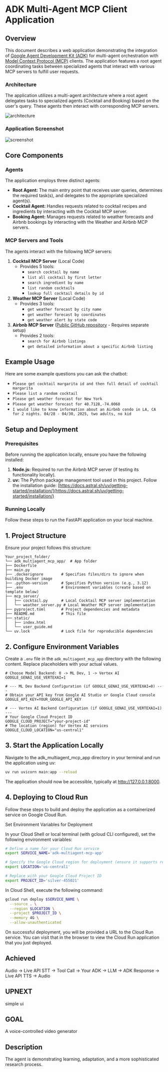 # ADK Multi-Agent MCP Client Application

## Overview

This document describes a web application demonstrating the integration of [Google Agent Development Kit (ADK)](https://google.github.io/adk-docs/) for multi-agent orchestration with [Model Context Protocol (MCP)](https://github.com/modelcontextprotocol) clients. The application features a root agent coordinating tasks between specialized agents that interact with various MCP servers to fulfill user requests.

### Architecture

The application utilizes a multi-agent architecture where a root agent delegates tasks to specialized agents (Cocktail and Booking) based on the user's query. These agents then interact with corresponding MCP servers.

![architecture](https://storage.googleapis.com/github-repo/generative-ai/gemini/mcp/adk-multiagent-app/adk_multiagent.png)

### Application Screenshot

![screenshot](https://storage.googleapis.com/github-repo/generative-ai/gemini/mcp/adk-multiagent-app/app_screenshot.png)

## Core Components

### Agents

The application employs three distinct agents:

- **Root Agent:** The main entry point that receives user queries, determines the required task(s), and delegates to the appropriate specialized agent(s).
- **Cocktail Agent:** Handles requests related to cocktail recipes and ingredients by interacting with the Cocktail MCP server.
- **Booking Agent:** Manages requests related to weather forecasts and Airbnb bookings by interacting with the Weather and Airbnb MCP servers.

### MCP Servers and Tools

The agents interact with the following MCP servers:

1. **Cocktail MCP Server** (Local Code)
   - Provides 5 tools:
     - `search cocktail by name`
     - `list all cocktail by first letter`
     - `search ingredient by name`
     - `list random cocktails`
     - `lookup full cocktail details by id`
2. **Weather MCP Server** (Local Code)
   - Provides 3 tools:
     - `get weather forecast by city name`
     - `get weather forecast by coordinates`
     - `get weather alert by state code`
3. **Airbnb MCP Server** ([Public GitHub repository](https://github.com/openbnb-org/mcp-server-Airbnb) - Requires separate setup)
   - Provides 2 tools:
     - `search for Airbnb listings`
     - `get detailed information about a specific Airbnb listing`

## Example Usage

Here are some example questions you can ask the chatbot:

- `Please get cocktail margarita id and then full detail of cocktail margarita`
- `Please list a random cocktail`
- `Please get weather forecast for New York`
- `Please get weather forecast for 40.7128,-74.0060`
- `I would like to know information about an Airbnb condo in LA, CA for 2 nights. 04/28 - 04/30, 2025, two adults, no kid`

## Setup and Deployment

### Prerequisites

Before running the application locally, ensure you have the following installed:

1. **Node.js:** Required to run the Airbnb MCP server (if testing its functionality locally).
2. **uv:** The Python package management tool used in this project. Follow the installation guide: [https://docs.astral.sh/uv/getting-started/installation/](https://docs.astral.sh/uv/getting-started/installation/)

### Running Locally

Follow these steps to run the FastAPI application on your local machine.

## **1. Project Structure**

Ensure your project follows this structure:

```text
Your_project_folder/
└── adk_multiagent_mcp_app/  # App folder
├── Dockerfile
├── main.py
├── .dockerignore        # Specifies files/dirs to ignore when building Docker image
├── .python-version      # Specifies Python version (e.g., 3.12)
├── .env                 # Environment variables (create based on template below)
├── mcp_server/
│   ├── cocktail.py      # Local Cocktail MCP server implementation
│   └── weather_server.py # Local Weather MCP server implementation
├── pyproject.toml       # Project dependencies and metadata
├── README.md            # This file
├── static/
│   ├── index.html
│   └── user_guide.md
└── uv.lock              # Lock file for reproducible dependencies

```

## **2. Configure Environment Variables**

Create a `.env` file in the `adk_multiagent_mcp_app` directory with the following content. Replace placeholders with your actual values.

```dotenv
# Choose Model Backend: 0 -> ML Dev, 1 -> Vertex AI
GOOGLE_GENAI_USE_VERTEXAI=1

# --- ML Dev Backend Configuration (if GOOGLE_GENAI_USE_VERTEXAI=0) ---
# Obtain your API key from Google AI Studio or Google Cloud console
GOOGLE_API_KEY=YOUR_GOOGLE_API_KEY

# --- Vertex AI Backend Configuration (if GOOGLE_GENAI_USE_VERTEXAI=1) ---
# Your Google Cloud Project ID
GOOGLE_CLOUD_PROJECT="your-project-id"
# The location (region) for Vertex AI services
GOOGLE_CLOUD_LOCATION="us-central1"
```

## **3. Start the Application Locally**

Navigate to the adk_multiagent_mcp_app directory in your terminal and run the application using uv:

```bash
uv run uvicorn main:app --reload
```

The application should now be accessible, typically at <http://127.0.0.1:8000>.

## **4. Deploying to Cloud Run**

Follow these steps to build and deploy the application as a containerized service on Google Cloud Run.

Set Environment Variables for Deployment

In your Cloud Shell or local terminal (with gcloud CLI configured), set the following environment variables:

```bash
# Define a name for your Cloud Run service
export SERVICE_NAME='adk-multiagent-mcp-app'

# Specify the Google Cloud region for deployment (ensure it supports required services)
export LOCATION='us-central1'

# Replace with your Google Cloud Project ID
export PROJECT_ID='silver-455021'
```

In Cloud Shell, execute the following command:

```bash
gcloud run deploy $SERVICE_NAME \
  --source . \
  --region $LOCATION \
  --project $PROJECT_ID \
  --memory 4G \
  --allow-unauthenticated
```

On successful deployment, you will be provided a URL to the Cloud Run service. You can visit that in the browser to view the Cloud Run application that you just deployed.


## Achieved

Audio -> Live API STT -> Tool Call -> Your ADK -> LLM -> ADK Response -> Live API TTS -> Audio

## UPNEXT

simple ui

## GOAL

A voice-controlled video generator 

## Description

The agent is demonstrating learning, adaptation, and a more sophisticated research process.

